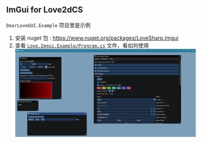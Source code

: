 
## ImGui for Love2dCS

`DearLoveGUI.Example` 项目里是示例

1. 安装 nuget 包 : https://www.nuget.org/packages/LoveSharp.Imgui
2. 查看 [`Love.Imgui.Example/Program.cs`](Love.Imgui.Example/Program.cs) 文件，看如何使用
![shootsnap.png](shootsnap.png)